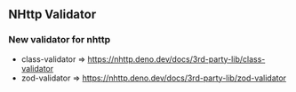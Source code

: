 ## NHttp Validator

### New validator for nhttp
- class-validator => https://nhttp.deno.dev/docs/3rd-party-lib/class-validator
- zod-validator => https://nhttp.deno.dev/docs/3rd-party-lib/zod-validator
